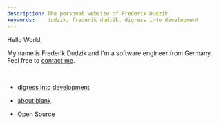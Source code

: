 ```yaml
---
description: The personal website of Frederik Dudzik
keywords:    dudzik, frederik dudzik, digress into development
---
```

Hello World,

My name is Frederik Dudzik and I'm a software engineer from Germany.  
Feel free to [contact me](/contact).

<br/>

<!-- Blog -->
* [digress into development](/digress-into-development)
<!-- Closed Source -->
* [about:blank](/about:blank)
<!-- Random -->
* [Open Source](https://github.com/doodzik)
<!-- * [321157](https://www.youtube.com/channel/UCxn7NPh14hNmQC8YqMr2Urg) -->
